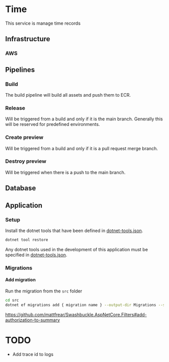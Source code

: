 ﻿# Time
This service is manage time records

## Infrastructure
### AWS

## Pipelines
### Build
The build pipeline will build all assets and push them to ECR.

### Release
Will be triggered from a build and only if it is the main branch. Generally this will be reserved for predefined environments.

### Create preview
Will be triggered from a build and only if it is a pull request merge branch.

### Destroy preview
Will be triggered when there is a push to the main branch.

## Database

## Application
### Setup
Install the dotnet tools that have been defined in [dotnet-tools.json](./config/dotnet-tools.json).   
```bash
dotnet tool restore
```
Any dotnet tools used in the development of this application must be specified in [dotnet-tools.json](./config/dotnet-tools.json).   

### Migrations 
#### Add migration
Run the migration from the `src` folder 
```bash
cd src
dotnet ef migrations add { migration name } --output-dir Migrations --startup-project ./Time.Database.Runner --project ./Time.Database
```

https://github.com/mattfrear/Swashbuckle.AspNetCore.Filters#add-authorization-to-summary


# TODO
* Add trace id to logs
